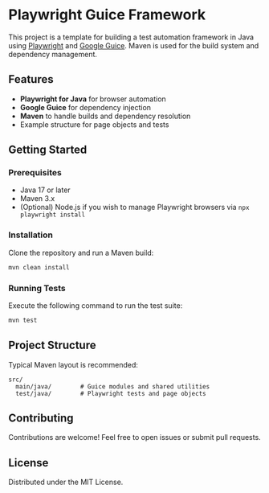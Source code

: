 # Playwright Guice Framework

This project is a template for building a test automation framework in Java using [Playwright](https://playwright.dev/java/) and [Google Guice](https://github.com/google/guice). Maven is used for the build system and dependency management.

## Features

- **Playwright for Java** for browser automation
- **Google Guice** for dependency injection
- **Maven** to handle builds and dependency resolution
- Example structure for page objects and tests

## Getting Started

### Prerequisites

- Java 17 or later
- Maven 3.x
- (Optional) Node.js if you wish to manage Playwright browsers via `npx playwright install`

### Installation

Clone the repository and run a Maven build:

```bash
mvn clean install
```

### Running Tests

Execute the following command to run the test suite:

```bash
mvn test
```

## Project Structure

Typical Maven layout is recommended:

```
src/
  main/java/        # Guice modules and shared utilities
  test/java/        # Playwright tests and page objects
```

## Contributing

Contributions are welcome! Feel free to open issues or submit pull requests.

## License

Distributed under the MIT License.
